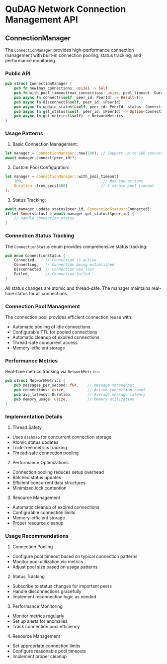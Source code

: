 # QuDAG Network Connection Management API

## ConnectionManager

The `ConnectionManager` provides high-performance connection management with built-in connection pooling, status tracking, and performance monitoring.

### Public API

```rust
pub struct ConnectionManager {
    pub fn new(max_connections: usize) -> Self
    pub fn with_pool_timeout(max_connections: usize, pool_timeout: Duration) -> Self
    pub async fn connect(&self, peer_id: PeerId) -> Result<()>
    pub async fn disconnect(&self, peer_id: &PeerId)
    pub async fn update_status(&self, peer_id: PeerId, status: ConnectionStatus)
    pub async fn get_status(&self, peer_id: &PeerId) -> Option<ConnectionStatus>
    pub async fn get_metrics(&self) -> NetworkMetrics
}
```

### Usage Patterns

1. Basic Connection Management:
```rust
let manager = ConnectionManager::new(100); // Support up to 100 concurrent connections
await manager.connect(peer_id)?;
```

2. Custom Pool Configuration:
```rust
let manager = ConnectionManager::with_pool_timeout(
    100,                                    // Max connections 
    Duration::from_secs(300)               // 5 minute pool timeout
);
```

3. Status Tracking:
```rust 
await manager.update_status(peer_id, ConnectionStatus::Connected);
if let Some(status) = await manager.get_status(&peer_id) {
    // Handle connection status
}
```

### Connection Status Tracking

The `ConnectionStatus` enum provides comprehensive status tracking:

```rust
pub enum ConnectionStatus {
    Connected,    // Connection is active
    Connecting,   // Connection being established
    Disconnected, // Connection was lost
    Failed,       // Connection failed
}
```

All status changes are atomic and thread-safe. The manager maintains real-time status for all connections.

### Connection Pool Management

The connection pool provides efficient connection reuse with:

- Automatic pooling of idle connections
- Configurable TTL for pooled connections
- Automatic cleanup of expired connections 
- Thread-safe concurrent access
- Memory-efficient storage

### Performance Metrics

Real-time metrics tracking via `NetworkMetrics`:

```rust
pub struct NetworkMetrics {
    pub messages_per_second: f64,    // Message throughput
    pub connections: usize,          // Active connection count
    pub avg_latency: Duration,       // Average message latency
    pub memory_usage: usize,         // Memory utilization
}
```

### Implementation Details

1. Thread Safety
- Uses `dashmap` for concurrent connection storage
- Atomic status updates
- Lock-free metrics tracking
- Thread-safe connection pooling

2. Performance Optimizations  
- Connection pooling reduces setup overhead
- Batched status updates
- Efficient concurrent data structures
- Minimized lock contention

3. Resource Management
- Automatic cleanup of expired connections
- Configurable connection limits
- Memory-efficient storage
- Proper resource cleanup

### Usage Recommendations

1. Connection Pooling
- Configure pool timeout based on typical connection patterns
- Monitor pool utilization via metrics
- Adjust pool size based on usage patterns

2. Status Tracking  
- Subscribe to status changes for important peers
- Handle disconnections gracefully
- Implement reconnection logic as needed

3. Performance Monitoring
- Monitor metrics regularly 
- Set up alerts for anomalies
- Track connection pool efficiency

4. Resource Management
- Set appropriate connection limits
- Configure reasonable pool timeouts
- Implement proper cleanup